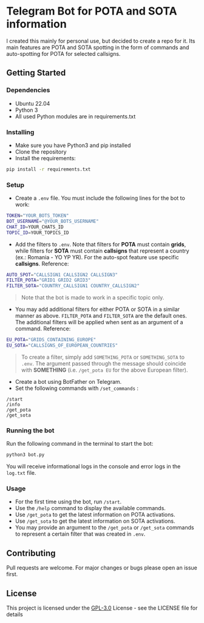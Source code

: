 # Telegram Bot for POTA and SOTA information

I created this mainly for personal use, but decided to create a repo for it. Its main features are
POTA and SOTA spotting in the form of commands and auto-spotting for POTA for selected callsigns.

## Getting Started

### Dependencies

* Ubuntu 22.04
* Python 3
* All used Python modules are in requirements.txt

### Installing

* Make sure you have Python3 and pip installed
* Clone the repository
* Install the requirements:

```bash
pip install -r requirements.txt
```

### Setup

* Create a `.env` file. You must include the following lines for the bot to work:

```bash
TOKEN="YOUR_BOTS_TOKEN"
BOT_USERNAME="@YOUR_BOTS_USERNAME"
CHAT_ID=YOUR_CHATS_ID
TOPIC_ID=YOUR_TOPICS_ID
```

* Add the filters to `.env`. Note that filters for **POTA** must contain **grids**, while filters for **SOTA**
must contain **callsigns** that represent a country (ex.: Romania - YO YP YR). For the auto-spot feature use
specific **callsigns**. Reference:

```bash
AUTO_SPOT="CALLSIGN1 CALLSIGN2 CALLSIGN3"
FILTER_POTA="GRID1 GRID2 GRID3"
FILTER_SOTA="COUNTRY_CALLSIGN1 COUNTRY_CALLSIGN2"
```

> Note that the bot is made to work in a specific topic only.

* You may add additional filters for either POTA or SOTA in a similar manner as above. `FILTER_POTA` and `FILTER_SOTA`
are the default ones. The additional filters will be applied when sent as an argument of a command. Reference:

```bash
EU_POTA="GRIDS_CONTAINING_EUROPE"
EU_SOTA="CALLSIGNS_OF_EUROPEAN_COUNTRIES"
```

> To create a filter, simply add `SOMETHING_POTA` or `SOMETHING_SOTA` to `.env`. The argument passed through the message
should coincide with **SOMETHING** (i.e. `/get_pota EU` for the above European filter).

* Create a bot using BotFather on Telegram.
* Set the following commands with `/set_commands` :

```telegram
/start
/info
/get_pota
/get_sota
```

### Running the bot

Run the following command in the terminal to start the bot:

```bash
python3 bot.py
```

You will receive informational logs in the console and error logs in the `log.txt` file.

### Usage

* For the first time using the bot, run `/start`.
* Use the `/help` command to display the available commands.
* Use `/get_pota` to get the latest information on POTA activations.
* Use `/get_sota` to get the latest information on SOTA activations.
* You may provide an argument to the `/get_pota` or `/get_sota` commands to represent a certain filter that was created in `.env`.

## Contributing

Pull requests are welcome. For major changes or bugs please open an issue first.

## License

This project is licensed under the [GPL-3.0](https://www.gnu.org/licenses/gpl-3.0.en.html) License - see the LICENSE file for details
